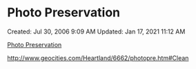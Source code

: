 # Photo Preservation

Created: Jul 30, 2006 9:09 AM
Updated: Jan 17, 2021 11:12 AM

[Photo Preservation](http://www.geocities.com/Heartland/6662/photopre.htm#Clean)

http://www.geocities.com/Heartland/6662/photopre.htm#Clean